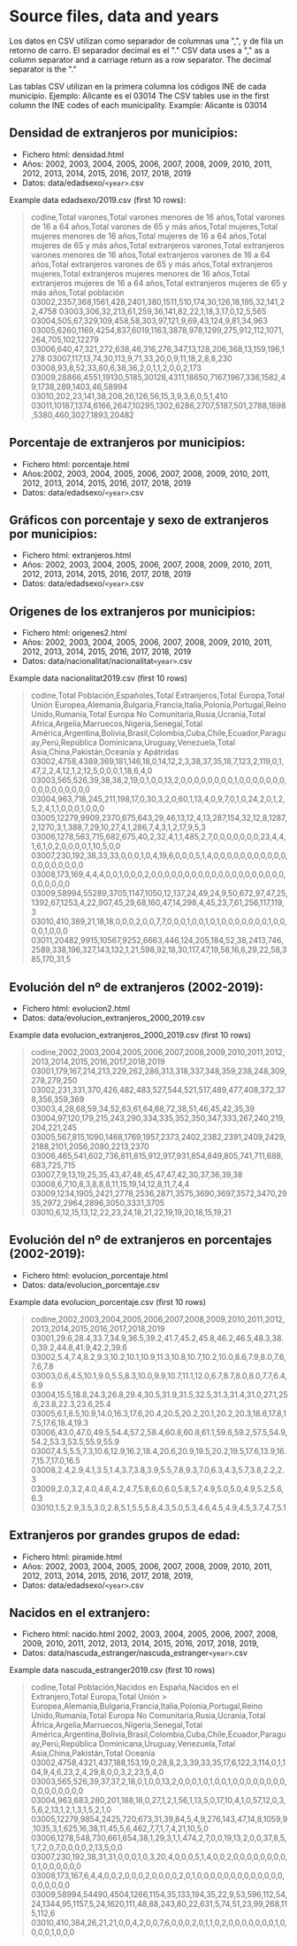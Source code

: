 # Source files, data and years

Los datos en CSV utilizan como separador de columnas una ",", y de fila un retorno de carro. El separador decimal es el "."
CSV data uses a "," as a column separator and a carriage return as a row separator. The decimal separator is the "."


Las tablas CSV utilizan en la primera columna los códigos INE de cada municipio. Ejemplo: Alicante es el 03014
The CSV tables use in the first column the INE codes of each municipality. Example: Alicante is 03014

## Densidad de extranjeros por municipios: 
- Fichero html: densidad.html
- Años: 2002, 2003, 2004, 2005, 2006, 2007, 2008, 2009, 2010, 2011, 2012, 2013, 2014, 2015, 2016, 2017, 2018, 2019
- Datos: data/edadsexo/`<year>`.csv

Example data edadsexo/2019.csv (first 10 rows):
> codine,Total varones,Total varones menores de 16 años,Total varones de 16 a 64 años,Total varones de 65 y más años,Total mujeres,Total mujeres menores de 16 años,Total mujeres de 16 a 64 años,Total mujeres de 65 y más años,Total extranjeros varones,Total extranjeros varones menores de 16 años,Total extranjeros varones  de 16 a 64 años,Total extranjeros varones de 65 y más años,Total extranjeros mujeres,Total extranjeros mujeres menores de 16 años,Total extranjeros mujeres de 16 a 64 años,Total extranjeros mujeres de 65 y más años,Total población
> 03002,2357,368,1561,428,2401,380,1511,510,174,30,126,18,195,32,141,22,4758
> 03003,306,32,213,61,259,36,141,82,22,1,18,3,17,0,12,5,565
> 03004,505,67,329,109,458,58,303,97,121,9,69,43,124,9,81,34,963
> 03005,6260,1169,4254,837,6019,1163,3878,978,1299,275,912,112,1071,264,705,102,12279
> 03006,640,47,321,272,638,46,316,276,347,13,128,206,368,13,159,196,1278
> 03007,117,13,74,30,113,9,71,33,20,0,9,11,18,2,8,8,230
> 03008,93,8,52,33,80,6,38,36,2,0,1,1,2,0,0,2,173
> 03009,28866,4551,19130,5185,30128,4311,18650,7167,1967,336,1582,49,1738,289,1403,46,58994
> 03010,202,23,141,38,208,26,126,56,15,3,9,3,6,0,5,1,410
> 03011,10187,1374,6166,2647,10295,1302,6286,2707,5187,501,2788,1898,5380,460,3027,1893,20482

## Porcentaje de extranjeros por municipios: 
- Fichero html: porcentaje.html
- Años:2002, 2003, 2004, 2005, 2006, 2007, 2008, 2009, 2010, 2011, 2012, 2013, 2014, 2015, 2016, 2017, 2018, 2019
- Datos: data/edadsexo/`<year>`.csv

## Gráficos con porcentaje y sexo de extranjeros por municipios: 
- Fichero html: extranjeros.html
- Años: 2002, 2003, 2004, 2005, 2006, 2007, 2008, 2009, 2010, 2011, 2012, 2013, 2014, 2015, 2016, 2017, 2018, 2019
- Datos: data/edadsexo/`<year>`.csv

## Orígenes de los extranjeros por municipios: 
- Fichero html: origenes2.html
- Años: 2002, 2003, 2004, 2005, 2006, 2007, 2008, 2009, 2010, 2011, 2012, 2013, 2014, 2015, 2016, 2017, 2018, 2019
- Datos: data/nacionalitat/nacionalitat`<year>`.csv

Example data nacionalitat2019.csv (first 10 rows)
> codine,Total Población,Españoles,Total Extranjeros,Total Europa,Total Unión Europea,Alemania,Bulgaria,Francia,Italia,Polonia,Portugal,Reino Unido,Rumanía,Total Europa No Comunitaria,Rusia,Ucrania,Total Africa,Argelia,Marruecos,Nigeria,Senegal,Total América,Argentina,Bolivia,Brasil,Colombia,Cuba,Chile,Ecuador,Paraguay,Perú,República Dominicana,Uruguay,Venezuela,Total Asia,China,Pakistán,Oceanía y Apátridas
> 03002,4758,4389,369,181,146,18,0,14,12,2,3,38,37,35,18,7,123,2,119,0,1,47,2,2,4,12,1,2,12,5,0,0,0,1,18,6,4,0
> 03003,565,526,39,38,38,2,19,0,1,0,0,13,2,0,0,0,0,0,0,0,0,1,0,0,0,0,0,0,0,0,0,0,0,0,0,0,0,0
> 03004,963,718,245,211,198,17,0,30,3,2,0,60,1,13,4,0,9,7,0,1,0,24,2,0,1,2,5,2,4,1,1,0,0,0,1,0,0,0
> 03005,12279,9909,2370,675,643,29,46,13,12,4,13,287,154,32,12,8,1287,2,1270,3,1,388,7,29,10,27,4,1,286,7,4,3,1,2,17,9,5,3
> 03006,1278,563,715,682,675,40,2,32,4,1,1,485,2,7,0,0,0,0,0,0,0,23,4,4,1,6,1,0,2,0,0,0,0,1,10,5,0,0
> 03007,230,192,38,33,33,0,0,0,1,0,4,19,6,0,0,0,5,1,4,0,0,0,0,0,0,0,0,0,0,0,0,0,0,0,0,0,0,0
> 03008,173,169,4,4,4,0,0,1,0,0,0,2,0,0,0,0,0,0,0,0,0,0,0,0,0,0,0,0,0,0,0,0,0,0,0,0,0,0
> 03009,58994,55289,3705,1147,1050,12,137,24,49,24,9,50,672,97,47,25,1392,67,1253,4,22,907,45,29,68,160,47,14,298,4,45,23,7,61,256,117,119,3
> 03010,410,389,21,18,18,0,0,0,2,0,0,7,7,0,0,0,1,0,0,1,0,1,0,0,0,0,0,0,0,1,0,0,0,0,1,0,0,0
> 03011,20482,9915,10567,9252,6663,446,124,205,184,52,38,2413,746,2589,338,196,327,143,132,1,21,598,92,18,30,117,47,19,58,16,6,29,22,58,385,170,31,5


## Evolución del nº de extranjeros (2002-2019):
- Fichero html: evolucion2.html
- Datos: data/evolucion_extranjeros_2000_2019.csv

Example data evolucion_extranjeros_2000_2019.csv (first 10 rows)
> codine,2002,2003,2004,2005,2006,2007,2008,2009,2010,2011,2012,2013,2014,2015,2016,2017,2018,2019
> 03001,179,167,214,213,229,262,286,313,318,337,348,359,238,248,309,278,279,250
> 03002,231,331,370,426,482,483,527,544,521,517,489,477,408,372,378,356,359,369
> 03003,4,28,68,59,34,52,63,61,64,68,72,38,51,46,45,42,35,39
> 03004,97,120,179,215,243,290,334,335,352,350,347,333,267,240,219,204,221,245
> 03005,567,815,1090,1468,1769,1957,2373,2402,2382,2391,2409,2429,2188,2101,2056,2080,2213,2370
> 03006,465,541,602,736,811,815,912,917,931,854,849,805,741,711,688,683,725,715
> 03007,7,9,13,19,25,35,43,47,48,45,47,47,42,30,37,36,39,38
> 03008,6,7,10,8,3,8,8,8,11,15,19,14,12,8,11,7,4,4
> 03009,1234,1905,2421,2778,2536,2871,3575,3690,3697,3572,3470,2935,2972,2964,2896,3050,3331,3705
> 03010,6,12,15,13,12,22,23,24,18,21,22,19,19,20,18,15,19,21

## Evolución del nº de extranjeros en porcentajes (2002-2019):
- Fichero html: evolucion_porcentaje.html
- Datos: data/evolucion_porcentaje.csv

Example data evolucion_porcentaje.csv (first 10 rows)
> codine,2002,2003,2004,2005,2006,2007,2008,2009,2010,2011,2012,2013,2014,2015,2016,2017,2018,2019
> 03001,29.6,28.4,33.7,34.9,36.5,39.2,41.7,45.2,45.8,46.2,46.5,48.3,38.0,39.2,44.8,41.9,42.2,39.6
> 03002,5.4,7.4,8.2,9.3,10.2,10.1,10.9,11.3,10.8,10.7,10.2,10.0,8.6,7.9,8.0,7.6,7.6,7.8
> 03003,0.6,4.5,10.1,9.0,5.5,8.3,10.0,9.9,10.7,11.1,12.0,6.7,8.7,8.0,8.0,7.7,6.4,6.9
> 03004,15.5,18.8,24.3,26.8,29.4,30.5,31.9,31.5,32.5,31.3,31.4,31.0,27.1,25.6,23.8,22.3,23.6,25.4
> 03005,6.1,8.5,10.9,14.0,16.3,17.6,20.4,20.5,20.2,20.1,20.2,20.3,18.6,17.8,17.5,17.6,18.4,19.3
> 03006,43.0,47.0,49.5,54.4,57.2,58.4,60.8,60.8,61.1,59.6,59.2,57.5,54.9,54.2,53.3,53.5,55.9,55.9
> 03007,4.5,5.5,7.3,10.6,12.9,16.2,18.4,20.6,20.9,19.5,20.2,19.5,17.6,13.9,16.7,15.7,17.0,16.5
> 03008,2.4,2.9,4.1,3.5,1.4,3.7,3.8,3.9,5.5,7.8,9.3,7.0,6.3,4.3,5.7,3.8,2.2,2.3
> 03009,2.0,3.2,4.0,4.6,4.2,4.7,5.8,6.0,6.0,5.8,5.7,4.9,5.0,5.0,4.9,5.2,5.6,6.3
> 03010,1.5,2.9,3.5,3.0,2.8,5.1,5.5,5.8,4.3,5.0,5.3,4.6,4.5,4.9,4.5,3.7,4.7,5.1

## Extranjeros por grandes grupos de edad: 
- Fichero html: piramide.html
- Años: 2002, 2003, 2004, 2005, 2006, 2007, 2008, 2009, 2010, 2011, 2012, 2013, 2014, 2015, 2016, 2017, 2018, 2019,
- Datos: data/edadsexo/`<year>`.csv


## Nacidos en el extranjero: 
- Fichero html: nacido.html
2002, 2003, 2004, 2005, 2006, 2007, 2008, 2009, 2010, 2011, 2012, 2013, 2014, 2015, 2016, 2017, 2018, 2019,
- Datos: data/nascuda_estranger/nascuda_estranger`<year>`.csv

Example data nascuda_estranger2019.csv (first 10 rows)
> codine,Total Población,Nacidos en España,Nacidos en el Extranjero,Total Europa,Total Unión > Europea,Alemania,Bulgaria,Francia,Italia,Polonia,Portugal,Reino Unido,Rumanía,Total Europa No Comunitaria,Rusia,Ucrania,Total África,Argelia,Marruecos,Nigeria,Senegal,Total América,Argentina,Bolivia,Brasil,Colombia,Cuba,Chile,Ecuador,Paraguay,Perú,República Dominicana,Uruguay,Venezuela,Total Asia,China,Pakistán,Total Oceanía
> 03002,4758,4321,437,188,153,19,0,28,8,2,3,39,33,35,17,6,122,3,114,0,1,104,9,4,6,23,2,4,29,8,0,0,3,2,23,5,4,0
> 03003,565,526,39,37,37,2,18,0,1,0,0,13,2,0,0,0,1,0,1,0,0,1,0,0,0,0,0,0,0,0,0,0,0,0,0,0,0,0
> 03004,963,683,280,201,188,18,0,27,1,2,1,56,1,13,5,0,17,10,4,1,0,57,12,0,3,5,6,2,13,1,2,1,3,1,5,2,1,0
> 03005,12279,9854,2425,720,673,31,39,84,5,4,9,276,143,47,14,8,1059,9,1035,3,1,625,16,38,11,45,5,6,462,7,7,1,7,4,21,10,5,0
> 03006,1278,548,730,661,654,38,1,29,3,1,1,474,2,7,0,0,19,13,2,0,0,37,8,5,1,7,2,0,7,0,0,0,0,2,13,5,0,0
> 03007,230,192,38,31,31,0,0,0,1,0,3,20,4,0,0,0,5,1,4,0,0,2,0,0,0,0,0,0,0,0,0,1,0,0,0,0,0,0
> 03008,173,167,6,4,4,0,0,2,0,0,0,2,0,0,0,0,2,0,1,0,0,0,0,0,0,0,0,0,0,0,0,0,0,0,0,0,0,0
> 03009,58994,54490,4504,1266,1154,35,133,194,35,22,9,53,596,112,54,24,1344,95,1157,5,24,1620,111,48,88,243,80,22,631,5,74,51,23,99,268,115,112,6
> 03010,410,384,26,21,21,0,0,4,2,0,0,7,6,0,0,0,2,0,1,1,0,2,0,0,0,0,0,0,0,1,0,0,0,0,1,0,0,0
